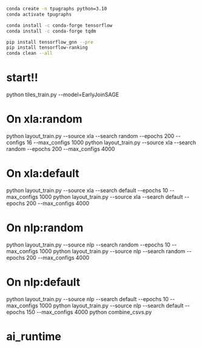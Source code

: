 
```sh
conda create -n tpugraphs python=3.10
conda activate tpugraphs

conda install -c conda-forge tensorflow
conda install -c conda-forge tqdm

pip install tensorflow_gnn --pre
pip install tensorflow-ranking
conda clean --all
```


# start!!
python tiles_train.py --model=EarlyJoinSAGE



# On xla:random
python layout_train.py --source xla --search random --epochs 200 --configs 16 --max_configs 1000
python layout_train.py --source xla --search random --epochs 200 --max_configs 4000
# On xla:default
python layout_train.py --source xla --search default --epochs 10 --max_configs 1000
python layout_train.py --source xla --search default --epochs 200 --max_configs 4000
# On nlp:random
python layout_train.py --source nlp --search random --epochs 10 --max_configs 1000
python layout_train.py --source nlp --search random --epochs 200 --max_configs 4000
# On nlp:default
python layout_train.py --source nlp --search default --epochs 10 --max_configs 1000
python layout_train.py --source nlp --search default --epochs 150 --max_configs 4000
python combine_csvs.py
# ai_runtime
